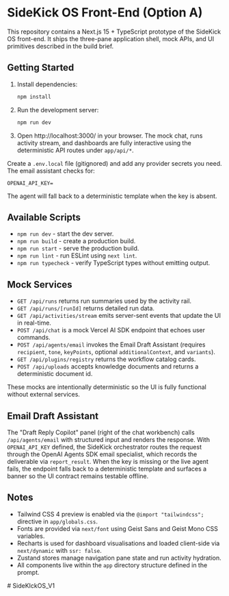 ﻿# SideKick OS Front-End (Option A)

This repository contains a Next.js 15 + TypeScript prototype of the SideKick OS front-end. It ships the three-pane application shell, mock APIs, and UI primitives described in the build brief.

## Getting Started

1. Install dependencies:
   ```bash
   npm install
   ```
2. Run the development server:
   ```bash
   npm run dev
   ```
3. Open http://localhost:3000/ in your browser. The mock chat, runs activity stream, and dashboards are fully interactive using the deterministic API routes under `app/api/*`.

Create a `.env.local` file (gitignored) and add any provider secrets you need. The email assistant checks for:

```
OPENAI_API_KEY=
```

The agent will fall back to a deterministic template when the key is absent.

## Available Scripts

- `npm run dev` - start the dev server.
- `npm run build` - create a production build.
- `npm run start` - serve the production build.
- `npm run lint` - run ESLint using `next lint`.
- `npm run typecheck` - verify TypeScript types without emitting output.

## Mock Services

- `GET /api/runs` returns run summaries used by the activity rail.
- `GET /api/runs/[runId]` returns detailed run data.
- `GET /api/activities/stream` emits server-sent events that update the UI in real-time.
- `POST /api/chat` is a mock Vercel AI SDK endpoint that echoes user commands.
- `POST /api/agents/email` invokes the Email Draft Assistant (requires `recipient`, `tone`, `keyPoints`, optional `additionalContext`, and `variants`).
- `GET /api/plugins/registry` returns the workflow catalog cards.
- `POST /api/uploads` accepts knowledge documents and returns a deterministic document id.

These mocks are intentionally deterministic so the UI is fully functional without external services.

## Email Draft Assistant

The "Draft Reply Copilot" panel (right of the chat workbench) calls `/api/agents/email` with structured input and renders the response. With `OPENAI_API_KEY` defined, the SideKick orchestrator routes the request through the OpenAI Agents SDK email specialist, which records the deliverable via `report_result`. When the key is missing or the live agent fails, the endpoint falls back to a deterministic template and surfaces a banner so the UI contract remains testable offline.

## Notes

- Tailwind CSS 4 preview is enabled via the `@import "tailwindcss";` directive in `app/globals.css`.
- Fonts are provided via `next/font` using Geist Sans and Geist Mono CSS variables.
- Recharts is used for dashboard visualisations and loaded client-side via `next/dynamic` with `ssr: false`.
- Zustand stores manage navigation pane state and run activity hydration.
- All components live within the `app` directory structure defined in the prompt.

#   S i d e K I c k O S _ V 1  
 